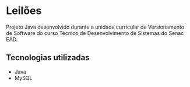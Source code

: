 # Leilões 
Projeto Java desenvolvido durante a unidade curricular de Versionamento de Software do curso Técnico de Desenvolvimento de Sistemas do Senac EAD.

## Tecnologias utilizadas
- Java
- MySQL
